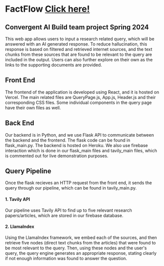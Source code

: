 # FactFlow [Click here!](https://fact-flow-three.vercel.app/query)
## Convergent AI Build team project Spring 2024  
This web app allows users to input a research related query, which will be answered with an AI generated response.
To reduce hallucination, this response is based on filtered and retrieved internet sources, and the text chunks from these sources that are found to be relevant to the query are included in the output. Users can also further explore on their own as the links to the supporting documents are provided.

## Front End
The frontend of the application is developed using React, and it is hosted on Vercel. The main related files are QueryPage.js, App.js, Header.js and their corresponding CSS files. Some individual components in the query page have their own files as well. 
## Back End
Our backend is in Python, and we use Flask API to communicate between the backend and the frontend. The flask code can be found in flask_main.py. The backend is hosted on Heroku. We also use firebase interaction which is done in our flask_main files and tavily_main files, which is commented out for live demonstration purposes.
## Query Pipeline
Once the flask recieves an HTTP request from the front end, it sends the query through our pipeline, which can be found in tavily_main.py. 
#### 1. Tavily API
Our pipeline uses Tavily API to find up to five relevant research papers/articles, which are stored in our firebase database. 
#### 2. LlamaIndex
Using the LlamaIndex framework, we embed each of the sources, and then retrieve five nodes (direct text chunks from the articles) that were found to be most relevant to the query.
Then, using these nodes and the user's query, the query engine generates an appropriate response, stating clearly if not enough information was found to answer the question. 


